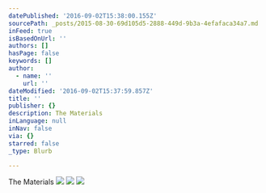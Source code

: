 ```yaml
---
datePublished: '2016-09-02T15:38:00.155Z'
sourcePath: _posts/2015-08-30-69d105d5-2888-449d-9b3a-4efafaca34a7.md
inFeed: true
isBasedOnUrl: ''
authors: []
hasPage: false
keywords: []
author:
  - name: ''
    url: ''
dateModified: '2016-09-02T15:37:59.857Z'
title: ''
publisher: {}
description: The Materials
inLanguage: null
inNav: false
via: {}
starred: false
_type: Blurb

---
```

The Materials
![](https://s3-us-west-2.amazonaws.com/the-grid-img/p/71f5dadf77b3899c7d10b4e2ee94b3e4945d6099.jpg)
![](https://s3-us-west-2.amazonaws.com/the-grid-img/p/bd780eeac080ae647775a9304d396974d9a9a2ea.png)
![](https://s3-us-west-2.amazonaws.com/the-grid-img/p/66926581b8f28ba1a2d9294d08bbf73a2b957c8c.jpg)